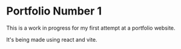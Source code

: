 # Portfolio Number 1
This is a work in progress for my first attempt at a portfolio website.

It's being made using react and vite.
